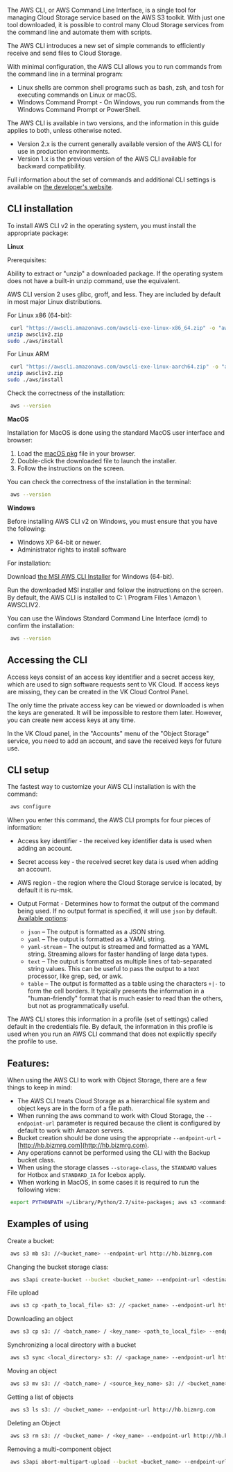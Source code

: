 The AWS CLI, or AWS Command Line Interface, is a single tool for managing Cloud Storage service based on the AWS S3 toolkit. With just one tool downloaded, it is possible to control many Cloud Storage services from the command line and automate them with scripts.

The AWS CLI introduces a new set of simple commands to efficiently receive and send files to Cloud Storage.

With minimal configuration, the AWS CLI allows you to run commands from the command line in a terminal program:

- Linux shells are common shell programs such as bash, zsh, and tcsh for executing commands on Linux or macOS.
- Windows Command Prompt - On Windows, you run commands from the Windows Command Prompt or PowerShell.

The AWS CLI is available in two versions, and the information in this guide applies to both, unless otherwise noted.

- Version 2.x is the current generally available version of the AWS CLI for use in production environments.
- Version 1.x is the previous version of the AWS CLI available for backward compatibility.

Full information about the set of commands and additional CLI settings is available on [the developer's website](https://docs.aws.amazon.com/cli/index.html).

## CLI installation

To install AWS CLI v2 in the operating system, you must install the appropriate package:

**Linux**

Prerequisites:

Ability to extract or "unzip" a downloaded package. If the operating system does not have a built-in unzip command, use the equivalent.

AWS CLI version 2 uses glibc, groff, and less. They are included by default in most major Linux distributions.

For Linux x86 (64-bit):

```bash
 curl "https://awscli.amazonaws.com/awscli-exe-linux-x86_64.zip" -o "awscliv2.zip"
unzip awscliv2.zip
sudo ./aws/install
```

For Linux ARM

```bash
 curl "https://awscli.amazonaws.com/awscli-exe-linux-aarch64.zip" -o "awscliv2.zip"
unzip awscliv2.zip
sudo ./aws/install
```

Check the correctness of the installation:

```bash
 aws --version
```

**MacOS**

Installation for MacOS is done using the standard MacOS user interface and browser:

1.  Load the [macOS pkg](https://awscli.amazonaws.com/AWSCLIV2.pkg) file in your browser.
2.  Double-click the downloaded file to launch the installer.
3.  Follow the instructions on the screen.

You can check the correctness of the installation in the terminal:

```bash
 aws --version
```

**Windows**

Before installing AWS CLI v2 on Windows, you must ensure that you have the following:

- Windows XP 64-bit or newer.
- Administrator rights to install software

For installation:

Download [the MSI AWS CLI Installer](https://awscli.amazonaws.com/AWSCLIV2.msi) for Windows (64-bit).

Run the downloaded MSI installer and follow the instructions on the screen. By default, the AWS CLI is installed to C: \\ Program Files \\ Amazon \\ AWSCLIV2.

You can use the Windows Standard Command Line Interface (cmd) to confirm the installation:

```bash
 aws --version
```

## Accessing the CLI

Access keys consist of an access key identifier and a secret access key, which are used to sign software requests sent to VK Cloud. If access keys are missing, they can be created in the VK Cloud Control Panel.

The only time the private access key can be viewed or downloaded is when the keys are generated. It will be impossible to restore them later. However, you can create new access keys at any time.

In the VK Cloud panel, in the "Accounts" menu of the "Object Storage" service, you need to add an account, and save the received keys for future use.

## CLI setup

The fastest way to customize your AWS CLI installation is with the command:

```bash
 aws configure
```

When you enter this command, the AWS CLI prompts for four pieces of information:

- Access key identifier - the received key identifier data is used when adding an account.
- Secret access key - the received secret key data is used when adding an account.
- AWS region - the region where the Cloud Storage service is located, by default it is ru-msk.
- Output Format - Determines how to format the output of the command being used. If no output format is specified, it will use `json` by default. [Available options](https://docs.aws.amazon.com/cli/latest/userguide/cli-configure-quickstart.html):

  - `json` – The output is formatted as a JSON string.
  - `yaml` – The output is formatted as a YAML string.
  - `yaml-stream` – The output is streamed and formatted as a YAML string. Streaming allows for faster handling of large data types.
  - `text` – The output is formatted as multiple lines of tab-separated string values. This can be useful to pass the output to a text processor, like grep, sed, or awk.
  - `table` – The output is formatted as a table using the characters `+|-` to form the cell borders. It typically presents the information in a "human-friendly" format that is much easier to read than the others, but not as programmatically useful.

The AWS CLI stores this information in a profile (set of settings) called default in the credentials file. By default, the information in this profile is used when you run an AWS CLI command that does not explicitly specify the profile to use.

## Features:

When using the AWS CLI to work with Object Storage, there are a few things to keep in mind:

- The AWS CLI treats Cloud Storage as a hierarchical file system and object keys are in the form of a file path.
- When running the aws command to work with Cloud Storage, the `--endpoint-url` parameter is required because the client is configured by default to work with Amazon servers.
- Bucket creation should be done using the appropriate `--endpoint-url` - [http://hb.bizmrg.com](http://hb.bizmrg.com).
- Any operations cannot be performed using the CLI with the Backup bucket class.
- When using the storage classes `--storage-class`, the `STANDARD` values for Hotbox and `STANDARD_IA` for Icebox apply.
- When working in MacOS, in some cases it is required to run the following view:

```bash
 export PYTHONPATH =/Library/Python/2.7/site-packages; aws s3 <command> --endpoint-url=http://hb.bizmrg.com
```

## Examples of using

Create a bucket:

```bash
 aws s3 mb s3: //<bucket_name> --endpoint-url http://hb.bizmrg.com
```

Changing the bucket storage class:

```bash
 aws s3api create-bucket --bucket <bucket_name> --endpoint-url <destination storage class URL> --cli-input-json "{\" Bucket \ ": {\" storage-class \ ": \" <destination_class_value > \ "}}"
```

File upload

```bash
 aws s3 cp <path_to_local_file> s3: // <packet_name> --endpoint-url http://hb.bizmrg.com
```

Downloading an object

```bash
 aws s3 cp s3: // <batch_name> / <key_name> <path_to_local_file> --endpoint-url http://hb.bizmrg.com
```

Synchronizing a local directory with a bucket

```bash
 aws s3 sync <local_directory> s3: // <package_name> --endpoint-url http://hb.bizmrg.com
```

Moving an object

```bash
 aws s3 mv s3: // <batch_name> / <source_key_name> s3: // <bucket_name> / <destination_key_name> --endpoint-url http://hb.bizmrg.com
```

Getting a list of objects

```bash
 aws s3 ls s3: // <bucket_name> --endpoint-url http://hb.bizmrg.com
```

Deleting an Object

```bash
 aws s3 rm s3: // <bucket_name> / <key_name> --endpoint-url http://hb.bizmrg.com
```

Removing a multi-component object

```bash
 aws s3api abort-multipart-upload --bucket <bucket_name> --endpoint-url http://hb.bizmrg.com --key large_test_file --upload-id <multipart_upload_object_ID>
```
